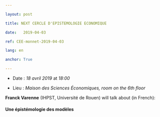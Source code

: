 ```yaml
---

layout: post

title: NEXT CERCLE D'EPISTEMOLOGIE ECONOMIQUE

date:   2019-04-03

ref: CEE-monnet-2019-04-03

lang: en

anchor: True

---
```




* Date : *18 avril 2019* at *18:00*

* Lieu : *Maison des Sciences Économiques, room on the 6th floor*



**Franck Varenne** (IHPST, Université de Rouen) will talk about (in French):



#### **Une épistémologie des modèles**




